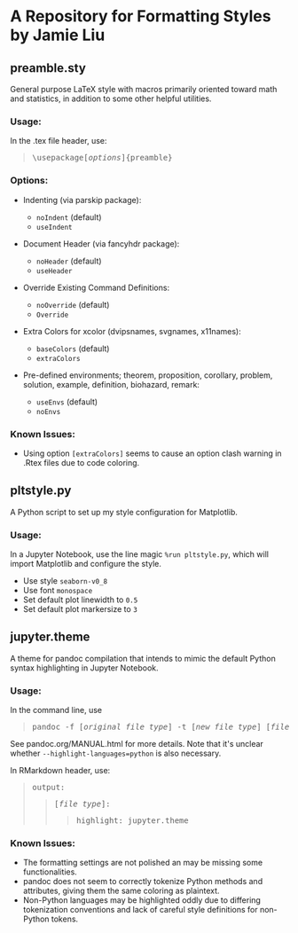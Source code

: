 # A Repository for Formatting Styles by Jamie Liu

## preamble.sty

General purpose LaTeX style with macros primarily oriented toward math and statistics, in addition to some other helpful utilities.

### Usage:
In the .tex file header, use:
> <pre>\usepackage[<i>options</i>]{preamble}</pre>

### Options:
  * Indenting (via parskip package):
    * `noIndent` (default)
    * `useIndent`

  * Document Header (via fancyhdr package):
    * `noHeader` (default)
    * `useHeader`

  * Override Existing Command Definitions:
    * `noOverride` (default)
    * `Override`

  * Extra Colors for xcolor (dvipsnames, svgnames, x11names):
    * `baseColors` (default)
    * `extraColors`

  * Pre-defined environments; theorem, proposition, corollary, problem, solution, example, definition, biohazard, remark:
    * `useEnvs` (default)
    * `noEnvs`

### Known Issues:
  * Using option `[extraColors]` seems to cause an option clash warning in .Rtex files due to code coloring.

## pltstyle.py

A Python script to set up my style configuration for Matplotlib.

### Usage:
In a Jupyter Notebook, use the line magic `%run pltstyle.py`, which will import Matplotlib and configure the style.
* Use style `seaborn-v0_8`
* Use font `monospace`
* Set default plot linewidth to `0.5`
* Set default plot markersize to `3`

## jupyter.theme

A theme for pandoc compilation that intends to mimic the default Python syntax highlighting in Jupyter Notebook.

### Usage:
In the command line, use
> <pre>pandoc -f [<i>original file type</i>] -t [<i>new file type</i>] [<i>file name</i>] -o [<i>output file</i>] --highlight-styles=jupyter.theme</pre>

See pandoc.org/MANUAL.html for more details. Note that it's unclear whether `--highlight-languages=python` is also necessary.

In RMarkdown header, use:
> <pre>output:</pre>
>> <pre>[<i>file type</i>]:</pre>
>>> <pre>highlight: jupyter.theme</pre>

### Known Issues:
  * The formatting settings are not polished an may be missing some functionalities.
  * pandoc does not seem to correctly tokenize Python methods and attributes, giving them the same coloring as plaintext.
  * Non-Python languages may be highlighted oddly due to differing tokenization conventions and lack of careful style definitions for non-Python tokens.
